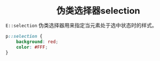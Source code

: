 <center><font size="5"><b>伪类选择器selection</b></font></center>

`E::selection` 伪类选择器用来指定当元素处于选中状态时的样式。

```css
p::selection {
    background: red;
    color: #FFF;
}
```


